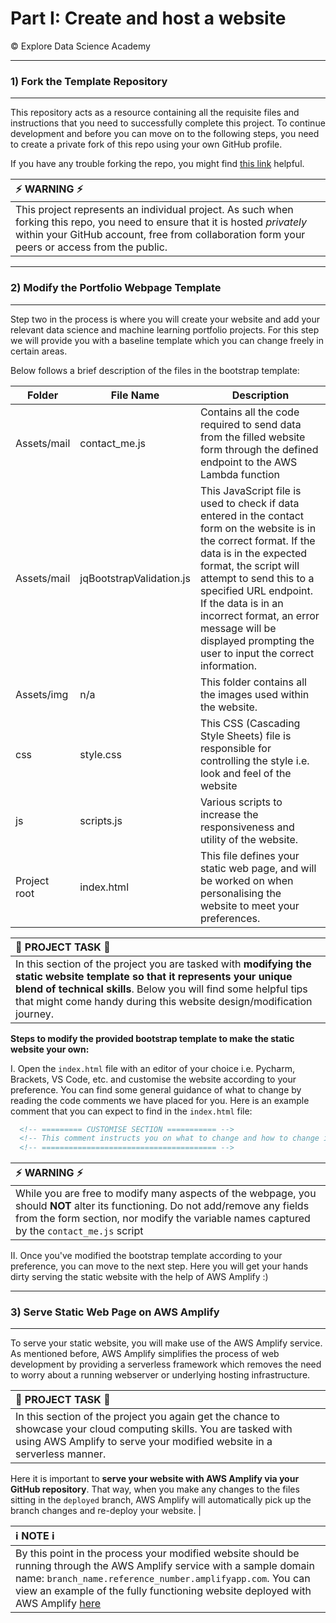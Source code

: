 # Part I: Create and host a website
© Explore Data Science Academy

---
### 1) Fork the Template Repository <a id='1_section_id'></a>
---

This repository acts as a resource containing all the requisite files and instructions that you need to successfully complete this project. To continue development and before you can move on to the following steps, you need to create a private fork of this repo using your own GitHub profile.

If you have any trouble forking the repo, you might find [this link](https://docs.github.com/en/github/creating-cloning-and-archiving-repositories/duplicating-a-repository) helpful.

| :zap: WARNING :zap:                                                                                     |
| :--------------------                                                                                   |
| This project represents an individual project. As such when forking this repo, you need to ensure that it is hosted *privately* within your GitHub account, free from collaboration form your peers or access from the public.| 

---
### 2) Modify the Portfolio Webpage Template <a id='2_section_id'></a>
---

Step two in the process is where you will create your website and add your relevant data science and machine learning portfolio projects. For this step we will provide you with a baseline template which you can change freely in certain areas. 

Below follows a brief description of the files in the bootstrap template:

| Folder           | File Name                | Description      |
| ---------------- | ----------------         | ---------------- |
| Assets/mail    | contact_me.js            | Contains all the code required to send data from the filled website form through the defined endpoint to the AWS Lambda function    |
| Assets/mail    | jqBootstrapValidation.js | This JavaScript file is used to check if data entered in the contact form on the website is in the correct format. If the data is in the expected format, the script will attempt to send this to a specified URL endpoint. If the data is in an incorrect format, an error message will be displayed prompting the user to input the correct information.    |
| Assets/img     | n/a                      | This folder contains all the images used within the website.                    |
| css            | style.css                | This CSS (Cascading Style Sheets) file is responsible for controlling the style i.e. look and feel of the website    |
| js             | scripts.js               | Various scripts to increase the responsiveness and utility of the website.    |
| Project root            | index.html               | This file defines your static web page, and will be worked on when personalising the website to meet your preferences.   |

| :triangular_flag_on_post: PROJECT TASK :triangular_flag_on_post:                                                                                      |
| :--------------------                                                                                   |
| In this section of the project you are tasked with **modifying the static website template so that it represents your unique blend of technical skills**. Below you will find some helpful tips that might come handy during this website design/modification journey.  | 

**Steps to modify the provided bootstrap template to make the static website your own:**

  I. Open the `index.html` file with an editor of your choice i.e. Pycharm, Brackets, VS Code, etc. and customise the website according to your preference. You can find some general guidance of what to change by reading the code comments we have placed for you. Here is an example comment that you can expect to find in the `index.html` file:  
 
```html
  <!-- ========= CUSTOMISE SECTION =========== -->
  <!-- This comment instructs you on what to change and how to change it -->
  <!-- ======================================= --> 
```

| :zap: WARNING :zap:                                                                                     |
| :--------------------                                                                                   |
| While you are free to modify many aspects of the webpage, you should **NOT** alter its functioning. Do not add/remove any fields from the form section, nor modify the variable names captured by the `contact_me.js` script  | 
 
 II. Once you've modified the bootstrap template according to your preference, you can move to the next step. Here you will get your hands dirty serving the static website with the help of AWS Amplify :)
 

---  
### 3) Serve Static Web Page on AWS Amplify <a id='3_section_id'></a>
---

To serve your static website, you will make use of the AWS Amplify service. As mentioned before, AWS Amplify simplifies the process of web development by providing a serverless framework which removes the need to worry about a running webserver or underlying hosting infrastructure.


| :triangular_flag_on_post: PROJECT TASK :triangular_flag_on_post:                                                                                      |
| :--------------------                                                                                   |
| In this section of the project you again get the chance to showcase your cloud computing skills. You are tasked with using AWS Amplify to serve your modified website in a serverless manner. 

Here it is important to **serve your website with AWS Amplify via your GitHub repository**. That way, when you make any changes to the files sitting in the `deployed` branch, AWS Amplify will automatically pick up the branch changes and re-deploy your website. | 

  
| :information_source: NOTE :information_source:                                                                                                    |
| :--------------------                                                                                                                             |
| By this point in the process your modified website should be running through the AWS Amplify service with a sample domain name: `branch_name.reference_number.amplifyapp.com`. You can view an example of the fully functioning website deployed with AWS Amplify [here](https://main.dajjrrhheaglb.amplifyapp.com/)|
